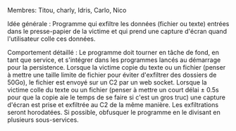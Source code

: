 Membres: Titou, charly, Idris, Carlo, Nico

Idée générale : Programme qui exfiltre les données (fichier ou texte) entrées dans le presse-papier de la victime et qui prend une capture d'écran quand l'utilisateur colle ces données.

Comportement détaillé : Le programme doit tourner en tâche de fond, en tant que service, et s'intégrer dans les programmes lancés au démarrage pour la persistence. Lorsque la victime copie du texte ou un fichier (penser à mettre une taille limite de fichier pour éviter d'exfiltrer des dossiers de 50Go), le fichier est envoyé sur un C2 par un web socket. Lorsque la victime colle du texte ou un fichier (penser à mettre un court délai ± 0.5s pour que la copie aie le temps de se faire si c'est un gros truc) une capture d'écran est prise et exfiltrée au C2 de la même manière. Les exfiltrations seront horodatées. Si possible, obfusquer le programme en le divisant en plusieurs sous-services.
